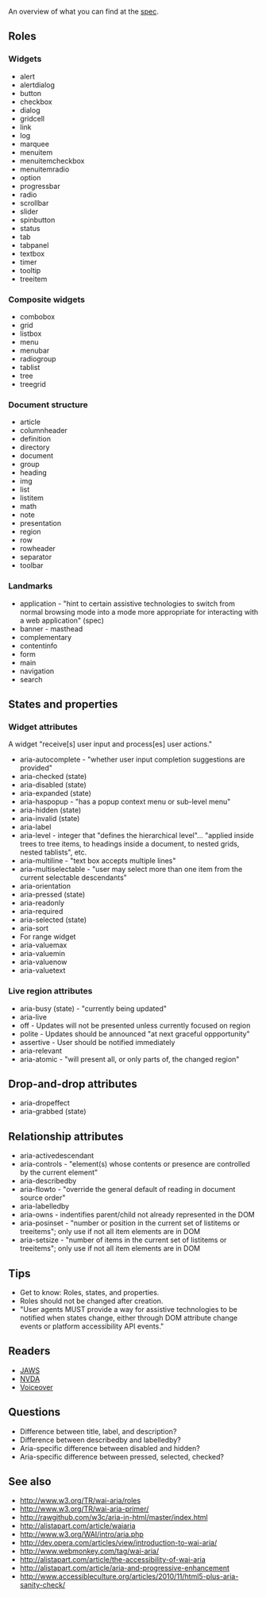An overview of what you can find at the [spec](http://www.w3.org/TR/wai-aria/).

## Roles

### Widgets

* alert
* alertdialog
* button
* checkbox
* dialog
* gridcell
* link
* log
* marquee
* menuitem
* menuitemcheckbox
* menuitemradio
* option
* progressbar
* radio
* scrollbar
* slider
* spinbutton
* status
* tab
* tabpanel
* textbox
* timer
* tooltip
* treeitem

### Composite widgets

* combobox
* grid
* listbox
* menu
* menubar
* radiogroup
* tablist
* tree
* treegrid

### Document structure

* article
* columnheader
* definition
* directory
* document
* group
* heading
* img
* list
* listitem
* math
* note
* presentation
* region
* row
* rowheader
* separator
* toolbar

### Landmarks

* application - "hint to certain assistive technologies to switch from normal browsing mode into a mode more appropriate for interacting with a web application" (spec)
* banner - masthead
* complementary
* contentinfo
* form
* main
* navigation
* search

## States and properties

### Widget attributes

A widget "receive[s] user input and process[es] user actions."

* aria-autocomplete - "whether user input completion suggestions are provided"
* aria-checked (state)
* aria-disabled (state)
* aria-expanded (state)
* aria-haspopup - "has a popup context menu or sub-level menu"
* aria-hidden (state)
* aria-invalid (state)
* aria-label
* aria-level - integer that "defines the hierarchical level"... "applied inside trees to tree items, to headings inside a document, to nested grids, nested tablists", etc.
* aria-multiline - "text box accepts multiple lines"
* aria-multiselectable - "user may select more than one item from the current selectable descendants"
* aria-orientation
* aria-pressed (state)
* aria-readonly
* aria-required
* aria-selected (state)
* aria-sort
* For range widget
 * aria-valuemax
 * aria-valuemin
 * aria-valuenow
 * aria-valuetext

### Live region attributes


* aria-busy (state) - "currently being updated"
* aria-live
 * off - Updates will not be presented unless currently focused on region
 * polite - Updates should be announced "at next graceful oppportunity"
 * assertive - User should be notified immediately
* aria-relevant
 * aria-atomic - "will present all, or only parts of, the changed region"

## Drop-and-drop attributes

* aria-dropeffect
* aria-grabbed (state)

## Relationship attributes

* aria-activedescendant
* aria-controls - "element(s) whose contents or presence are controlled by the current element"
* aria-describedby
* aria-flowto - "override the general default of reading in document source order"
* aria-labelledby
* aria-owns - indentifies parent/child not already represented in the DOM
* aria-posinset - "number or position in the current set of listitems or treeitems"; only use if not all item elements are in DOM
* aria-setsize - "number of items in the current set of listitems or treeitems"; only use if not all item elements are in DOM

## Tips

* Get to know: Roles, states, and properties.
* Roles should not be changed after creation.
* "User agents MUST provide a way for assistive technologies to be notified when states change, either through DOM attribute change events or platform accessibility API events."

## Readers

* [JAWS](http://www.freedomscientific.com/products/fs/jaws-product-page.asp)
* [NVDA](http://www.nvaccess.org/)
* [Voiceover](http://www.apple.com/accessibility/osx/voiceover/)

## Questions

 * Difference between title, label, and description?
 * Difference between describedby and labelledby?
 * Aria-specific difference between disabled and hidden?
 * Aria-specific difference between pressed, selected, checked?

## See also

* http://www.w3.org/TR/wai-aria/roles
* http://www.w3.org/TR/wai-aria-primer/
* http://rawgithub.com/w3c/aria-in-html/master/index.html
* http://alistapart.com/article/waiaria
* http://www.w3.org/WAI/intro/aria.php
* http://dev.opera.com/articles/view/introduction-to-wai-aria/
* http://www.webmonkey.com/tag/wai-aria/
* http://alistapart.com/article/the-accessibility-of-wai-aria
* http://alistapart.com/article/aria-and-progressive-enhancement
* http://www.accessibleculture.org/articles/2010/11/html5-plus-aria-sanity-check/